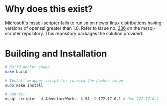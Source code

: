 # Why does this exist?

Microsoft's [mssql-scripter](https://github.com/microsoft/mssql-scripter/) fails
to run on on newer linux distributions having versions of openssl greater than
1.0. Refer to issue no. [236](https://github.com/microsoft/mssql-scripter/issues/236)
on the mssql-scripter repository. This repository packages the solution provided.

# Building and Installation

```sh
# Build docker image
make build

# Install wrapper script for running the docker image
sudo make install

# Run as:
mssql-scripter -d AdventureWorks -U SA -S 172.17.0.1 # Use 172.17.0.1 instead localhost as this is running within docker
```
